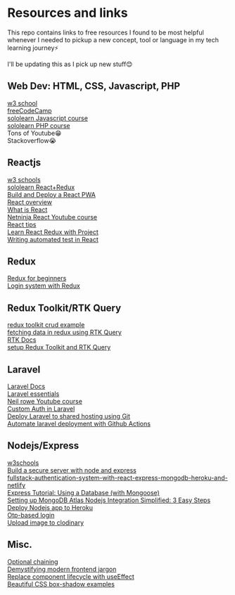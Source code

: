 
# Resources and links

This repo contains links to free resources I found to be most helpful whenever I needed to pickup a new concept, tool or language in my tech learning journey⚡

I'll be updating this as I pick up new stuff😊

## Web Dev: HTML, CSS, Javascript, PHP
[w3 school](https://www.w3schools.com/)  
[freeCodeCamp](https://www.freecodecamp.org/learn/javascript-algorithms-and-data-structures/)  
[sololearn Javascript course](https://www.sololearn.com/learning/1024)  
[sololearn PHP course](https://www.sololearn.com/learning/1059)  
Tons of Youtube😁  
Stackoverflow😭  


## Reactjs

[w3 schools](https://www.w3schools.com/react/default.asp)  
[sololearn React+Redux](https://www.sololearn.com/learning/1097)  
[Build and Deploy a React PWA](https://www.youtube.com/watch?v=IaJqMcOMuDM&t=2789s)  
[React overview](https://www.youtube.com/watch?v=FRjlF74_EZk)  
[What is React](https://www.youtube.com/watch?v=N3AkSS5hXMA)  
[Netninja React Youtube course](https://www.youtube.com/watch?v=j942wKiXFu8&list=PL4cUxeGkcC9gZD-Tvwfod2gaISzfRiP9d)  
[React tips](https://www.youtube.com/watch?v=xa-_FIy2NgE&t=2s)  
[Learn React Redux with Project](https://www.youtube.com/watch?v=0W6i5LYKCSI)  
[Writing automated test in React](https://www.youtube.com/watch?v=OVNjsIto9xM)  

## Redux

[Redux for beginners](https://www.youtube.com/watch?v=CVpUuw9XSjY)  
[Login system with Redux](https://www.youtube.com/watch?v=mMzhWXr9ass)  

## Redux Toolkit/RTK Query

[redux toolkit crud example](https://dev.to/julfikarhaidar/redux-toolkit-crud-example-with-react-hooks-4d98)  
[fetching data in redux using RTK Query](https://blog.openreplay.com/fetching-data-in-redux-using-rtk-query)  
[RTK Docs](https://redux-toolkit.js.org/tutorials/quick-start)  
[setup Redux Toolkit and RTK Query](https://codevoweb.com/setup-redux-toolkit-and-rtk-query/)  

## Laravel

[Laravel Docs](https://laravel.com/docs/9.x/)  
[Laravel essentials](https://www.youtube.com/watch?v=ubfxi21M1vQ&t=3s)  
[Neil rowe Youtube course](https://www.youtube.com/watch?v=oO3LCWGlgyc&list=PLMvLDJ7usmZD4XEs3qW3JxRGK_3vTx0KY)  
[Custom Auth in Laravel](https://www.youtube.com/watch?v=aXlmnvnzqo0&t=426s)  
[Deploy Laravel to shared hosting using Git](https://www.youtube.com/watch?v=X6t7xw1HU-s&t=6s)  
[Automate laravel deployment with Github Actions](https://dev.to/kenean50/automate-your-laravel-app-deployment-with-github-actions-2g7j)  

## Nodejs/Express

[w3schools](https://www.w3schools.com/nodejs/default.asp)  
[Build a secure server with node and express](https://www.freecodecamp.org/news/build-a-secure-server-with-node-and-express/)  
[fullstack-authentication-system-with-react-express-mongodb-heroku-and-netlify](https://www.freecodecamp.org/news/how-to-build-a-fullstack-authentication-system-with-react-express-mongodb-heroku-and-netlify/)  
[Express Tutorial: Using a Database (with Mongoose)](https://developer.mozilla.org/en-US/docs/Learn/Server-side/Express_Nodejs/mongoose)  
[Setting up MongoDB Atlas Nodejs Integration Simplified: 3 Easy Steps](https://hevodata.com/learn/mongodb-atlas-nodejs/#s3)  
[Deploy Nodejs app to Heroku](https://medium.com/make-school/how-to-deploy-your-node-js-mongodb-app-to-the-web-using-heroku-63d4bccf2675)  
[Otp-based login](https://javascript.plainenglish.io/create-otp-based-user-sign-up-using-node-js-cc4defc54123)  
[Upload image to clodinary](https://dev.to/ebereplenty/image-upload-to-cloudinary-with-nodejs-and-dotenv-4fen)  

## Misc.

[Optional chaining](https://developer.mozilla.org/en-US/docs/Web/JavaScript/Reference/Operators/Optional_chaining)  
[Demystifying modern frontend jargon](https://dev.to/ananyaneogi/demystifying-modern-frontend-jargon-1agf)  
[Replace component lifecycle with useEffect](https://www.ibrahima-ndaw.com/blog/replace-component-lifecycle-with-useEffect/)  
[Beautiful CSS box-shadow examples](https://getcssscan.com/css-box-shadow-examples)  
